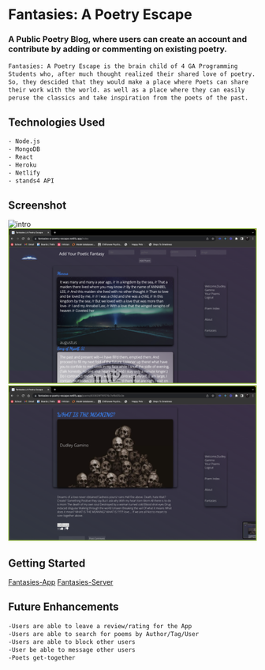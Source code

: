 # Fantasies: A Poetry Escape

### A Public Poetry Blog, where users can create an account and contribute by adding or commenting on existing poetry.
    Fantasies: A Poetry Escape is the brain child of 4 GA Programming Students who, after much thought realized their shared love of poetry. So, they descided that they would make a place where Poets can share their work with the world. as well as a place where they can easily peruse the classics and take inspiration from the poets of the past.

## Technologies Used
    - Node.js
    - MongoDB
    - React
    - Heroku
    - Netlify
    - stands4 API

## Screenshot

![intro](src/assets/introshot.png)
![index](src/assets/indexshot.png)
![show](src/assets/showshot.png)


## Getting Started

[Fantasies-App](https://fantasies-a-poetry-escape.netlify.app/)
[Fantasies-Server](https://fantasies-a-poetry-escape.herokuapp.com/api/poems/)

    

## Future Enhancements
    -Users are able to leave a review/rating for the App
    -Users are able to search for poems by Author/Tag/User
    -Users are able to block other users
    -User be able to message other users
    -Poets get-together
